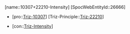 ﻿---
type: TrizContradiction
aliases:
- 10307+22210-Intensity
license: CC BY-SA 4.0
copyright: https://github.com/SpocWeb
IsDeleted: false
IsReadOnly: false
Confidential: public
tags: 
- Triz/Contradiction
---
[name::10307+22210-Intensity]
[SpocWebEntityId::26666]
+ [pro::[Triz-10307](Triz-10307)]
[Triz-Principle::[Triz-22210](Triz-22210)]
- [con::[Triz-Intensity](tech/Triz/Parameter/Triz-Intensity.md)]

